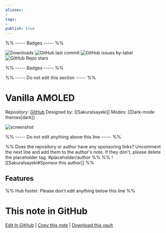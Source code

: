 ```yaml
---
aliases:
- 
tags: 
- 
publish: true
---
```


%% ----- Badges ----- %%

![Downloads](https://img.shields.io/badge/downloads-24261-573E7A?style=for-the-badge&logo=)
![GitHub last commit](https://img.shields.io/github/last-commit/SakuraIsayeki/vanilla-amoled-theme?color=573E7A&label=last%20update&logo=github&style=for-the-badge)
![GitHub issues by-label](https://img.shields.io/github/issues/SakuraIsayeki/vanilla-amoled-theme/help%20wanted?color=573E7A&logo=github&style=for-the-badge) 
![GitHub Repo stars](https://img.shields.io/github/stars/SakuraIsayeki/vanilla-amoled-theme?color=573E7A&logo=github&style=for-the-badge)

%% ----- Badges ----- %%

%% ----- Do not edit this section ----- %%

# Vanilla AMOLED

Repository: [GitHub](https://github.com/SakuraIsayeki/vanilla-amoled-theme)
Designed by: [[SakuraIsayeki]]
Modes: [[Dark-mode themes|dark]]



![screenshot](https://github.com/SakuraIsayeki/vanilla-amoled-theme/raw/HEAD/sample-screenshot-sm.png)

%% ----- Do not edit anything above this line ----- %% 

%% Does the repository or author have any sponsoring links? Uncomment the next line and add them to the author's note. If they don't, please delete the placeholder tag: #placeholder/author %%
%% ![[SakuraIsayeki#Sponsor this author]] %%


## Features



%% Hub footer: Please don't edit anything below this line %%

# This note in GitHub

<span class="git-footer">[Edit In GitHub](https://github.dev/obsidian-community/obsidian-hub/blob/main/02%20-%20Community%20Expansions/02.05%20All%20Community%20Expansions/Themes/Vanilla%20AMOLED.md "git-hub-edit-note") | [Copy this note](https://raw.githubusercontent.com/obsidian-community/obsidian-hub/main/02%20-%20Community%20Expansions/02.05%20All%20Community%20Expansions/Themes/Vanilla%20AMOLED.md "git-hub-copy-note") | [Download this vault](https://github.com/obsidian-community/obsidian-hub/archive/refs/heads/main.zip "git-hub-download-vault") </span>
